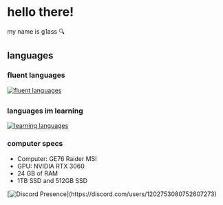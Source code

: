 
# hello there!
my name is g1ass 🔍

## languages

### fluent languages

[![fluent languages](https://skillicons.dev/icons?i=lua,js,css,ts,html,pr)](https://skillicons.dev)
##

### languages im learning

[![learning languages](https://skillicons.dev/icons?i=cpp,python)](https://skillicons.dev)

### computer specs

- Computer: GE76 Raider MSI
- GPU: NVIDIA RTX 3060
- 24 GB of RAM
- 1TB SSD and 512GB SSD

[![Discord Presence]([https://lanyard.cnrad.dev/api/418876976963649536](https://lanyard.cnrad.dev/api/1202753080752607273?borderRadius=5px&idleMessage=im%20probably%20doing%20nothing&bg=a7animated=true)https://lanyard.cnrad.dev/api/1202753080752607273?borderRadius=5px&idleMessage=im%20probably%20doing%20nothing&bg=a7animated=true)](https://discord.com/users/1202753080752607273)


